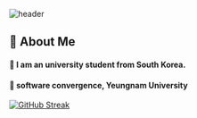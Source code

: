 ![header](https://capsule-render.vercel.app/api?type=Venom&color=gradient&section=header&fontColor=000000&text=BoNa's%20repository)




## 👀 About Me
#### :raised_hands: I am an university student from South Korea.
#### :school: software convergence, Yeungnam University

[![GitHub Streak](https://streak-stats.demolab.com?user=BoNa&theme=ambient-gradient)](https://git.io/streak-stats)
